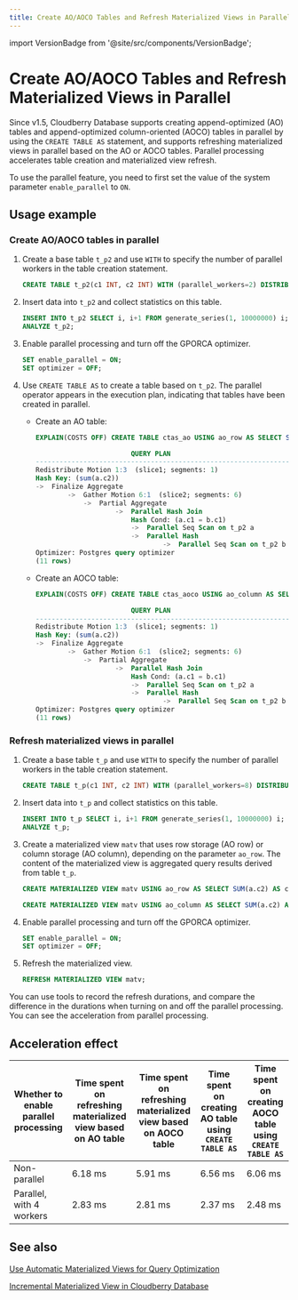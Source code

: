 ```yaml
---
title: Create AO/AOCO Tables and Refresh Materialized Views in Parallel
---
```


import VersionBadge from '@site/src/components/VersionBadge';

# Create AO/AOCO Tables and Refresh Materialized Views in Parallel <VersionBadge since="New in" version="Version 1.5.0" />

Since v1.5, Cloudberry Database supports creating append-optimized (AO) tables and append-optimized column-oriented (AOCO) tables in parallel by using the `CREATE TABLE AS` statement, and supports refreshing materialized views in parallel based on the AO or AOCO tables. Parallel processing accelerates table creation and materialized view refresh.

To use the parallel feature, you need to first set the value of the system parameter `enable_parallel` to `ON`.

## Usage example

### Create AO/AOCO tables in parallel

1. Create a base table `t_p2` and use `WITH` to specify the number of parallel workers in the table creation statement.

    ```sql
    CREATE TABLE t_p2(c1 INT, c2 INT) WITH (parallel_workers=2) DISTRIBUTED BY (c1);
    ```

2. Insert data into `t_p2` and collect statistics on this table.

    ```sql
    INSERT INTO t_p2 SELECT i, i+1 FROM generate_series(1, 10000000) i;
    ANALYZE t_p2;
    ```

3. Enable parallel processing and turn off the GPORCA optimizer.

    ```sql
    SET enable_parallel = ON;
    SET optimizer = OFF;
    ```

4. Use `CREATE TABLE AS` to create a table based on `t_p2`. The parallel operator appears in the execution plan, indicating that tables have been created in parallel.

    - Create an AO table:

        ```sql
        EXPLAIN(COSTS OFF) CREATE TABLE ctas_ao USING ao_row AS SELECT SUM(a.c2) AS c2, AVG(b.c1) AS c1 FROM t_p2 a JOIN t_p2 b ON a.c1 = b.c1 DISTRIBUTED BY (c2);

                                QUERY PLAN                            
        -----------------------------------------------------------------
        Redistribute Motion 1:3  (slice1; segments: 1)
        Hash Key: (sum(a.c2))
        ->  Finalize Aggregate
                ->  Gather Motion 6:1  (slice2; segments: 6)
                    ->  Partial Aggregate
                            ->  Parallel Hash Join
                                Hash Cond: (a.c1 = b.c1)
                                ->  Parallel Seq Scan on t_p2 a
                                ->  Parallel Hash
                                        ->  Parallel Seq Scan on t_p2 b
        Optimizer: Postgres query optimizer
        (11 rows)
        ```

    - Create an AOCO table:

        ```sql
        EXPLAIN(COSTS OFF) CREATE TABLE ctas_aoco USING ao_column AS SELECT SUM(a.c2) AS c2, AVG(b.c1) AS c1 FROM t_p2 a JOIN t_p2 b ON a.c1 = b.c1 DISTRIBUTED BY (c2);

                                QUERY PLAN                            
        -----------------------------------------------------------------
        Redistribute Motion 1:3  (slice1; segments: 1)
        Hash Key: (sum(a.c2))
        ->  Finalize Aggregate
                ->  Gather Motion 6:1  (slice2; segments: 6)
                    ->  Partial Aggregate
                            ->  Parallel Hash Join
                                Hash Cond: (a.c1 = b.c1)
                                ->  Parallel Seq Scan on t_p2 a
                                ->  Parallel Hash
                                        ->  Parallel Seq Scan on t_p2 b
        Optimizer: Postgres query optimizer
        (11 rows)
        ```

### Refresh materialized views in parallel

1. Create a base table `t_p` and use `WITH` to specify the number of parallel workers in the table creation statement.

    ```sql
    CREATE TABLE t_p(c1 INT, c2 INT) WITH (parallel_workers=8) DISTRIBUTED BY (c1);
    ```

2. Insert data into `t_p` and collect statistics on this table.

    ```sql
    INSERT INTO t_p SELECT i, i+1 FROM generate_series(1, 10000000) i;
    ANALYZE t_p;
    ```

3. Create a materialized view `matv` that uses row storage (AO row) or column storage (AO column), depending on the parameter `ao_row`. The content of the materialized view is aggregated query results derived from table `t_p`.

    ```sql
    CREATE MATERIALIZED VIEW matv USING ao_row AS SELECT SUM(a.c2) AS c2, AVG(b.c1) AS c1 FROM t_p a JOIN t_p b ON a.c1 = b.c1 WITH NO DATA DISTRIBUTED BY (c2);
    ```

    ```sql
    CREATE MATERIALIZED VIEW matv USING ao_column AS SELECT SUM(a.c2) AS c2, AVG(b.c1) AS c1 FROM t_p a JOIN t_p b ON a.c1 = b.c1 WITH NO DATA DISTRIBUTED BY (c2);
    ```

4. Enable parallel processing and turn off the GPORCA optimizer.

    ```sql
    SET enable_parallel = ON;
    SET optimizer = OFF;
    ```

5. Refresh the materialized view.

    ```sql
    REFRESH MATERIALIZED VIEW matv;
    ```

You can use tools to record the refresh durations, and compare the difference in the durations when turning on and off the parallel processing. You can see the acceleration from parallel processing.

## Acceleration effect

| Whether to enable parallel processing | Time spent on refreshing materialized view based on AO table | Time spent on refreshing materialized view based on AOCO table | Time spent on creating AO table using `CREATE TABLE AS` | Time spent on creating AOCO table using `CREATE TABLE AS` |
| ------------------------------------- | ------------------------------------------------------------ | -------------------------------------------------------------- | ------------------------------------------------------- | --------------------------------------------------------- |
| Non-parallel                          | 6.18 ms                                                      | 5.91 ms                                                        | 6.56 ms                                                 | 6.06 ms                                                   |
| Parallel, with 4 workers              | 2.83 ms                                                      | 2.81 ms                                                        | 2.37 ms                                                 | 2.48 ms                                                   |

## See also

[Use Automatic Materialized Views for Query Optimization](/docs/use-auto-materialized-view-to-answer-queries.md)

[Incremental Materialized View in Cloudberry Database](/docs/use-incremental-materialized-view.md)
